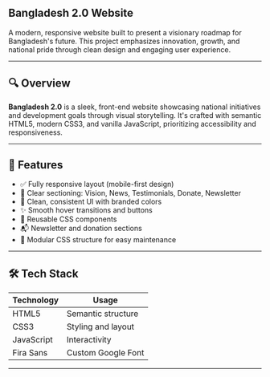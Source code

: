 ## Bangladesh 2.0 Website

A modern, responsive website built to present a visionary roadmap for Bangladesh's future. This project emphasizes innovation, growth, and national pride through clean design and engaging user experience.

---

## 🔍 Overview

**Bangladesh 2.0** is a sleek, front-end website showcasing national initiatives and development goals through visual storytelling. It's crafted with semantic HTML5, modern CSS3, and vanilla JavaScript, prioritizing accessibility and responsiveness.

---

## 🚀 Features

- ✅ Fully responsive layout (mobile-first design)
- 🎯 Clear sectioning: Vision, News, Testimonials, Donate, Newsletter
- 🌈 Clean, consistent UI with branded colors
- ✨ Smooth hover transitions and buttons
- 🧱 Reusable CSS components
- 📬 Newsletter and donation sections
- 🧩 Modular CSS structure for easy maintenance

---

## 🛠 Tech Stack

| Technology | Usage |
|------------|--------|
| HTML5      | Semantic structure |
| CSS3       | Styling and layout |
| JavaScript | Interactivity |
| Fira Sans  | Custom Google Font |

---
